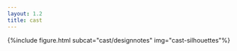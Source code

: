 ```yaml
---
layout: 1.2
title: cast
---
```

{%include figure.html subcat="cast/designnotes" img="cast-silhouettes"%}